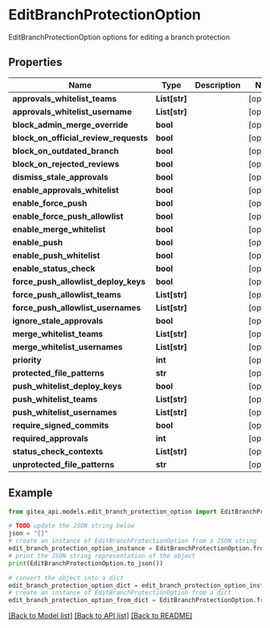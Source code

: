 # EditBranchProtectionOption

EditBranchProtectionOption options for editing a branch protection

## Properties

Name | Type | Description | Notes
------------ | ------------- | ------------- | -------------
**approvals_whitelist_teams** | **List[str]** |  | [optional] 
**approvals_whitelist_username** | **List[str]** |  | [optional] 
**block_admin_merge_override** | **bool** |  | [optional] 
**block_on_official_review_requests** | **bool** |  | [optional] 
**block_on_outdated_branch** | **bool** |  | [optional] 
**block_on_rejected_reviews** | **bool** |  | [optional] 
**dismiss_stale_approvals** | **bool** |  | [optional] 
**enable_approvals_whitelist** | **bool** |  | [optional] 
**enable_force_push** | **bool** |  | [optional] 
**enable_force_push_allowlist** | **bool** |  | [optional] 
**enable_merge_whitelist** | **bool** |  | [optional] 
**enable_push** | **bool** |  | [optional] 
**enable_push_whitelist** | **bool** |  | [optional] 
**enable_status_check** | **bool** |  | [optional] 
**force_push_allowlist_deploy_keys** | **bool** |  | [optional] 
**force_push_allowlist_teams** | **List[str]** |  | [optional] 
**force_push_allowlist_usernames** | **List[str]** |  | [optional] 
**ignore_stale_approvals** | **bool** |  | [optional] 
**merge_whitelist_teams** | **List[str]** |  | [optional] 
**merge_whitelist_usernames** | **List[str]** |  | [optional] 
**priority** | **int** |  | [optional] 
**protected_file_patterns** | **str** |  | [optional] 
**push_whitelist_deploy_keys** | **bool** |  | [optional] 
**push_whitelist_teams** | **List[str]** |  | [optional] 
**push_whitelist_usernames** | **List[str]** |  | [optional] 
**require_signed_commits** | **bool** |  | [optional] 
**required_approvals** | **int** |  | [optional] 
**status_check_contexts** | **List[str]** |  | [optional] 
**unprotected_file_patterns** | **str** |  | [optional] 

## Example

```python
from gitea_api.models.edit_branch_protection_option import EditBranchProtectionOption

# TODO update the JSON string below
json = "{}"
# create an instance of EditBranchProtectionOption from a JSON string
edit_branch_protection_option_instance = EditBranchProtectionOption.from_json(json)
# print the JSON string representation of the object
print(EditBranchProtectionOption.to_json())

# convert the object into a dict
edit_branch_protection_option_dict = edit_branch_protection_option_instance.to_dict()
# create an instance of EditBranchProtectionOption from a dict
edit_branch_protection_option_from_dict = EditBranchProtectionOption.from_dict(edit_branch_protection_option_dict)
```
[[Back to Model list]](../README.md#documentation-for-models) [[Back to API list]](../README.md#documentation-for-api-endpoints) [[Back to README]](../README.md)


